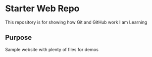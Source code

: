 # Starter Web Repo

This repository is for showing how Git and GitHub work
I am Learning
## Purpose

Sample website with plenty of files for demos
